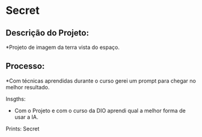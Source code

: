 # Secret

## Descrição do Projeto: 

*Projeto de imagem da terra vista do espaço.

## Processo: 

*Com técnicas aprendidas durante o curso gerei um prompt para chegar no melhor resultado.

Insgths: 

- Com o Projeto e com o curso da DIO aprendi qual a melhor forma de usar a IA.

Prints: Secret 